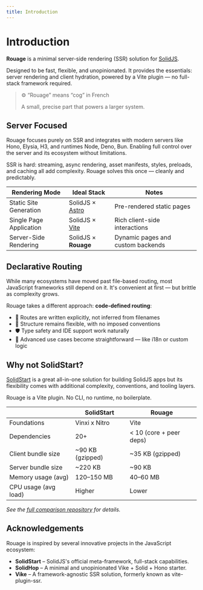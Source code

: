 ```yaml
---
title: Introduction
---
```


# Introduction

**Rouage** is a minimal server-side rendering (SSR) solution for [SolidJS](https://www.solidjs.com/).

Designed to be fast, flexible, and unopinionated. It provides the essentials: server rendering and client hydration, powered by a Vite plugin — no full-stack framework required.

> ⚙️ “Rouage” means “cog” in French
> 
> A small, precise part that powers a larger system.

## Server Focused

Rouage focuses purely on SSR and integrates with modern servers like Hono, Elysia, H3, and runtimes Node, Deno, Bun. Enabling full control over the server and its ecosystem without limitations.

SSR is hard: streaming, async rendering, asset manifests, styles, preloads, and caching all add complexity. Rouage solves this once — cleanly and predictably.

| Rendering Mode          | Ideal Stack                            | Notes                             |
|-------------------------|----------------------------------------|-----------------------------------|
| Static Site Generation  | SolidJS × [Astro](https://astro.build) | Pre-rendered static pages         |
| Single Page Application | SolidJS × [Vite](https://vitejs.dev)   | Rich client-side interactions     |
| Server-Side Rendering   | SolidJS × **Rouage**                  | Dynamic pages and custom backends |

## Declarative Routing

While many ecosystems have moved past file-based routing, most JavaScript frameworks still depend on it. It's convenient at first — but brittle as complexity grows.

Rouage takes a different approach: **code-defined routing**:
- 📝 Routes are written explicitly, not inferred from filenames
- 🧩 Structure remains flexible, with no imposed conventions
- 🛡️ Type safety and IDE support work naturally
- 🚀 Advanced use cases become straightforward — like i18n or custom logic

## Why not SolidStart?

[SolidStart](https://start.solidjs.com) is a great all-in-one solution for building SolidJS apps but its flexibility comes with additional complexity, conventions, and tooling layers.

Rouage is a Vite plugin. No CLI, no runtime, no boilerplate.

|                        | SolidStart             | Rouage                  |
|------------------------|------------------------|--------------------------|
| Foundations            | Vinxi x Nitro          | Vite                     |
| Dependencies           | 20+                    | < 10 (core + peer deps)  |
| Client bundle size     | ~90 KB (gzipped)       | ~35 KB (gzipped)         |
| Server bundle size     | ~220 KB                | ~90 KB                   |
| Memory usage (avg)     | 120–150 MB             | 40–60 MB                 |
| CPU usage (avg load)   | Higher                 | Lower                    |

*See the [full comparison repository](https://github.com/quentindutot/rouage/tree/main/examples/comparison) for details.*

## Acknowledgements

Rouage is inspired by several innovative projects in the JavaScript ecosystem:

- **SolidStart** – SolidJS's official meta-framework, full-stack capabilities.
- **SolidHop** – A minimal and unopinionated Vike + Solid + Hono starter.
- **Vike** – A framework-agnostic SSR solution, formerly known as vite-plugin-ssr.
